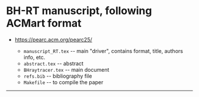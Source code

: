 # BH-RT manuscript, following ACMart format

* https://pearc.acm.org/pearc25/

  - `manuscript_RT.tex`  --  main "driver", contains format, title, authors info, etc.
  - `abstract.tex` -- abstract
  - `BHraytracer.tex` -- main document
  - `refs.bib` -- bibliography file
  - `Makefile` -- to compile the paper

---
